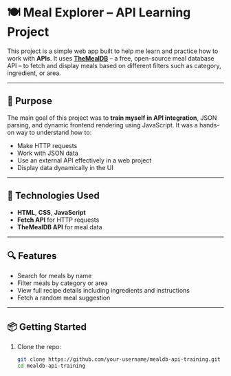 # 🍽️ Meal Explorer – API Learning Project

This project is a simple web app built to help me learn and practice how to work with **APIs**. It uses **[TheMealDB](https://www.themealdb.com/api.php)** – a free, open-source meal database API – to fetch and display meals based on different filters such as category, ingredient, or area.

---

## 🎯 Purpose

The main goal of this project was to **train myself in API integration**, JSON parsing, and dynamic frontend rendering using JavaScript. It was a hands-on way to understand how to:

- Make HTTP requests
- Work with JSON data
- Use an external API effectively in a web project
- Display data dynamically in the UI

---

## 🧰 Technologies Used

- **HTML**, **CSS**, **JavaScript**
- **Fetch API** for HTTP requests
- **TheMealDB API** for meal data

---

## 🔍 Features

- Search for meals by name
- Filter meals by category or area
- View full recipe details including ingredients and instructions
- Fetch a random meal suggestion

---

## 📦 Getting Started

1. Clone the repo:
   ```bash
   git clone https://github.com/your-username/mealdb-api-training.git
   cd mealdb-api-training
